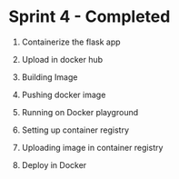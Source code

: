 # Sprint 4 - Completed
1. Containerize the flask app

2. Upload in docker hub

3. Building Image

4. Pushing docker image

5. Running on Docker playground

6. Setting up container registry

7. Uploading image in container registry

8. Deploy in Docker


